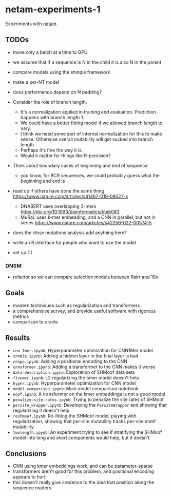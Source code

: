 # netam-experiments-1

Experiments with [netam](https://github.com/matsengrp/netam)


## TODOs

* move only a batch at a time to GPU
* we assume that if a sequence is N in the child it is also N in the parent

* compare models using the shmple framework
* make a per-NT model
* does performance depend on N padding?
* Consider the role of branch length. 
    * It's a normalization applied in training and evaluation. Prediction happens with branch length 1. 
    * We could have a better fitting model if we allowed branch length to vary.
    * I think we need some sort of internal normalization for this to make sense. Otherwise overall mutability will get sucked into branch length.
    * Perhaps it's fine the way it is. 
    * Would it matter for things like R-precision?
* Think about boundary cases of beginning and end of sequence
    * you know, for BCR sequences, we could probably guess what the beginning and end is
* read up if others have done the same thing https://www.nature.com/articles/s41467-019-09027-x
    * DNABERT uses overlapping 3-mers https://doi.org/10.1093/bioinformatics/btab083
    * MuRaL uses k-mer embedding, and a CNN in parallel, but not in series https://www.nature.com/articles/s42256-022-00574-5
* does the close mutations analysis add anything here?
* write an R interface for people who want to use the model
* set up CI

### DNSM

* refactor so we can compare selection models between flairr and 10x


## Goals

* modern techniques such as regularization and transformers
* a comprehensive survey, and provide useful software with rigorous metrics
* comparison to oracle


## Results

* `cnn_1mer.ipynb`: Hyperparameter optimization for CNN1Mer model
* `cnnmlp.ipynb`: Adding a hidden layer in the final layer is bad
* `cnnpp.ipynb`: Adding a positional encoding to the CNN
* `cnnxformer.ipynb`: Adding a transformer to the CNN makes it worse
* `data-description.ipynb`: Exploration of SHMoof data sets
* `fivemer.ipynb`: L2 regularizing the 5mer model doesn't help
* `hyper.ipynb`: Hyperparameter optimization for CNN model
* `model_comparison.ipynb`: Main model comparison notebook
* `noof.ipynb`: A transformer on the kmer embeddings is not a good model
* `penalize-site-rates.ipynb`: Trying to penalize the site rates of SHMoof
* `persite_wrapper.ipynb`: Developing the `PersiteWrapper` and showing that regularizing it doesn't help
* `reshmoof.ipynb`: Re-fitting the SHMoof model, playing with regularization, showing that per-site mutability tracks per-site motif mutability
* `twolength.ipynb`: An experiment trying to see if stratifying the SHMoof model into long and short components would help, but it doesn't


## Conclusions
* CNN using kmer embeddings work, and can be parameter-sparse
* transformers aren't good for this problem, and positional encoding appears to hurt
* this doesn't really give credence to the idea that position along the sequence matters
